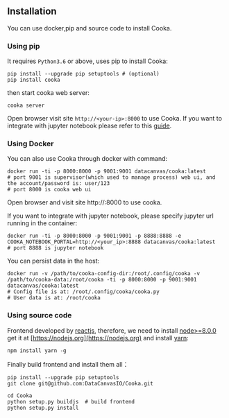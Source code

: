 ## Installation

You can use docker,pip and source code to install Cooka.

### Using pip

It requires `Python3.6` or above, uses pip to install Cooka:

```shell
pip install --upgrade pip setuptools # (optional)
pip install cooka
```

then start cooka web server:

```shell
cooka server
```

Open browser visit site `http://<your-ip>:8000` to use Cooka. If you want to integrate with jupyter notebook please refer to this [guide](configuration/integrate_with_jupyter.md). 


### Using Docker

You can also use Cooka through docker with command:
```
docker run -ti -p 8000:8000 -p 9001:9001 datacanvas/cooka:latest
# port 9001 is supervisor(which used to manage process) web ui, and the account/password is: user/123 
# port 8000 is cooka web ui
```
Open browser and visit site http://<your-ip>:8000 to use cooka.

If you want to integrate with jupyter notebook, please specify jupyter url running in the container:
```
docker run -ti -p 8000:8000 -p 9001:9001 -p 8888:8888 -e COOKA_NOTEBOOK_PORTAL=http://<your_ip>:8888 datacanvas/cooka:latest
# port 8888 is jupyter notebook
```

You can persist data in the host:
```shell script
docker run -v /path/to/cooka-config-dir:/root/.config/cooka -v /path/to/cooka-data:/root/cooka -ti -p 8000:8000 -p 9001:9001 datacanvas/cooka:latest
# Config file is at: /root/.config/cooka/cooka.py
# User data is at: /root/cooka
```

### Using source code

Frontend developed by [reactjs](https://reactjs.org), therefore, we need to install [node>=8.0.0](https://nodejs.org/en/) get it at [https://nodejs.org](https://nodejs.org) and install [yarn](https://yarnpkg.com):

```shell
npm install yarn -g
```

Finally build frontend and install them all：
```shell
pip install --upgrade pip setuptools
git clone git@github.com:DataCanvasIO/Cooka.git

cd Cooka
python setup.py buildjs  # build frontend
python setup.py install
```
